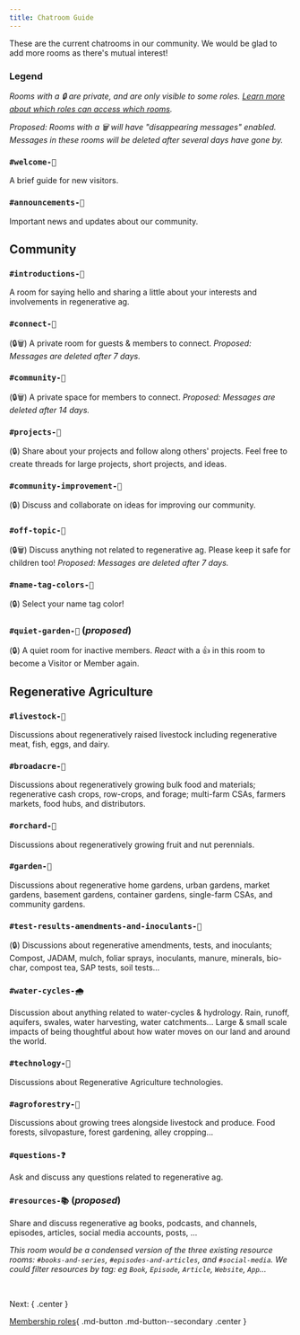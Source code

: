 ```yaml
---
title: Chatroom Guide
---
```


These are the current chatrooms in our community. We would be glad to add more rooms as there's mutual interest!

### Legend
_Rooms with a 🔒 are private, and are only visible to some roles. [Learn more about which roles can access which rooms](./roles.md)._

_Proposed: Rooms with a 🗑 will have "disappearing messages" enabled. Messages in these rooms will be deleted after several days have gone by._

### **`#welcome-👋`**
A brief guide for new visitors.

### **`#announcements-📢`**
Important news and updates about our community.

## Community

### **`#introductions-🌟`**
A room for saying hello and sharing a little about your interests and involvements in regenerative ag.

### **`#connect-💬`**
(🔒🗑) A private room for guests & members to connect. _Proposed: Messages are deleted after 7 days._

### **`#community-💞`**
(🔒🗑) A private space for members to connect. _Proposed: Messages are deleted after 14 days._

### **`#projects-📔`**
(🔒) Share about your projects and follow along others' projects. Feel free to create threads for large projects, short projects, and ideas.

### **`#community-improvement-👯`**
(🔒) Discuss and collaborate on ideas for improving our community.

### **`#off-topic-🎨`**
(🔒🗑) Discuss anything not related to regenerative ag. Please keep it safe for children too! _Proposed: Messages are deleted after 7 days._

### **`#name-tag-colors-🌈`**
(🔒) Select your name tag color!

### **`#quiet-garden-🌷`** (_proposed_)
(🔒) A quiet room for inactive members. _React_ with a 👍 in this room to become a Visitor or Member again.

## Regenerative Agriculture

### **`#livestock-🐷`** 
Discussions about regeneratively raised livestock including regenerative meat, fish, eggs, and dairy.

### **`#broadacre-🌽`**
Discussions about regeneratively growing bulk food and materials; regenerative cash crops, row-crops, and forage; multi-farm CSAs, farmers markets, food hubs, and distributors.

### **`#orchard-🍏`**
Discussions about regeneratively growing fruit and nut perennials.

### **`#garden-🍅`**
Discussions about regenerative home gardens, urban gardens, market gardens, basement gardens, container gardens, single-farm CSAs, and community gardens.

### **`#test-results-amendments-and-inoculants-🦠`** 
(🔒) Discussions about regenerative amendments, tests, and inoculants; Compost, JADAM, mulch, foliar sprays, inoculants, manure, minerals, bio-char, compost tea, SAP tests, soil tests...

### **`#water-cycles-🌧`** 
Discussion about anything related to water-cycles & hydrology.  Rain, runoff, aquifers, swales, water harvesting, water catchments... Large & small scale impacts of being thoughtful about how water moves on our land and around the world.

### **`#technology-🚜`**
Discussions about Regenerative Agriculture technologies.

### **`#agroforestry-🌳`**
Discussions about growing trees alongside livestock and produce. Food forests, silvopasture, forest gardening, alley cropping...

### **`#questions-❓`**
Ask and discuss any questions related to regenerative ag.

### **`#resources-📚`** (_proposed_)
Share and discuss regenerative ag books, podcasts, and channels, episodes, articles, social media accounts, posts, ...

_This room would be a condensed version of the three existing resource rooms: `#books-and-series`, `#episodes-and-articles`, and `#social-media`. We could filter resources by tag: eg `Book`, `Episode`, `Article`, `Website`, `App`..._

&nbsp;

Next:
{ .center }

[Membership roles](roles.md){ .md-button .md-button--secondary .center }
